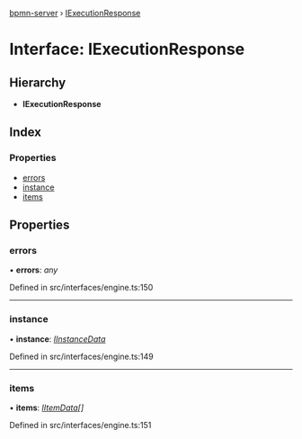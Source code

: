 [bpmn-server](../README.md) › [IExecutionResponse](iexecutionresponse.md)

# Interface: IExecutionResponse

## Hierarchy

* **IExecutionResponse**

## Index

### Properties

* [errors](iexecutionresponse.md#errors)
* [instance](iexecutionresponse.md#instance)
* [items](iexecutionresponse.md#items)

## Properties

###  errors

• **errors**: *any*

Defined in src/interfaces/engine.ts:150

___

###  instance

• **instance**: *[IInstanceData](iinstancedata.md)*

Defined in src/interfaces/engine.ts:149

___

###  items

• **items**: *[IItemData](iitemdata.md)[]*

Defined in src/interfaces/engine.ts:151
